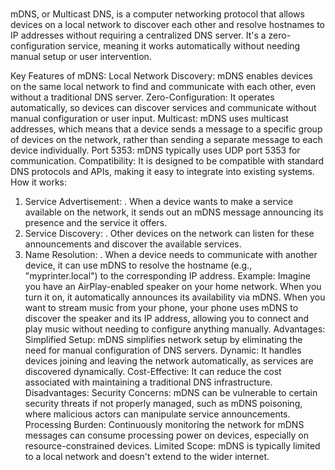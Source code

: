 # **[]()**

mDNS, or Multicast DNS, is a computer networking protocol that allows devices on a local network to discover each other and resolve hostnames to IP addresses without requiring a centralized DNS server. It's a zero-configuration service, meaning it works automatically without needing manual setup or user intervention.

Key Features of mDNS:
Local Network Discovery:
mDNS enables devices on the same local network to find and communicate with each other, even without a traditional DNS server.
Zero-Configuration:
It operates automatically, so devices can discover services and communicate without manual configuration or user input.
Multicast:
mDNS uses multicast addresses, which means that a device sends a message to a specific group of devices on the network, rather than sending a separate message to each device individually.
Port 5353:
mDNS typically uses UDP port 5353 for communication.
Compatibility:
It is designed to be compatible with standard DNS protocols and APIs, making it easy to integrate into existing systems.
How it works:

1. Service Advertisement:
.
When a device wants to make a service available on the network, it sends out an mDNS message announcing its presence and the service it offers.
2. Service Discovery:
.
Other devices on the network can listen for these announcements and discover the available services.
3. Name Resolution:
.
When a device needs to communicate with another device, it can use mDNS to resolve the hostname (e.g., "myprinter.local") to the corresponding IP address.
Example:
Imagine you have an AirPlay-enabled speaker on your home network. When you turn it on, it automatically announces its availability via mDNS. When you want to stream music from your phone, your phone uses mDNS to discover the speaker and its IP address, allowing you to connect and play music without needing to configure anything manually.
Advantages:
Simplified Setup:
mDNS simplifies network setup by eliminating the need for manual configuration of DNS servers.
Dynamic:
It handles devices joining and leaving the network automatically, as services are discovered dynamically.
Cost-Effective:
It can reduce the cost associated with maintaining a traditional DNS infrastructure.
Disadvantages:
Security Concerns:
mDNS can be vulnerable to certain security threats if not properly managed, such as mDNS poisoning, where malicious actors can manipulate service announcements.
Processing Burden:
Continuously monitoring the network for mDNS messages can consume processing power on devices, especially on resource-constrained devices.
Limited Scope:
mDNS is typically limited to a local network and doesn't extend to the wider internet.
